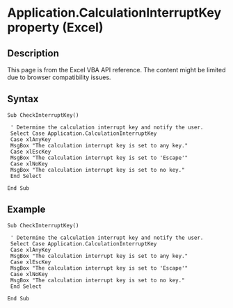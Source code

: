 # Application.CalculationInterruptKey property (Excel)

## Description
This page is from the Excel VBA API reference. The content might be limited due to browser compatibility issues.

## Syntax
```vba
Sub CheckInterruptKey() 
 
 ' Determine the calculation interrupt key and notify the user. 
 Select Case Application.CalculationInterruptKey 
 Case xlAnyKey 
 MsgBox "The calculation interrupt key is set to any key." 
 Case xlEscKey 
 MsgBox "The calculation interrupt key is set to 'Escape'" 
 Case xlNoKey 
 MsgBox "The calculation interrupt key is set to no key." 
 End Select 
 
End Sub
```

## Example
```vba
Sub CheckInterruptKey() 
 
 ' Determine the calculation interrupt key and notify the user. 
 Select Case Application.CalculationInterruptKey 
 Case xlAnyKey 
 MsgBox "The calculation interrupt key is set to any key." 
 Case xlEscKey 
 MsgBox "The calculation interrupt key is set to 'Escape'" 
 Case xlNoKey 
 MsgBox "The calculation interrupt key is set to no key." 
 End Select 
 
End Sub
```

